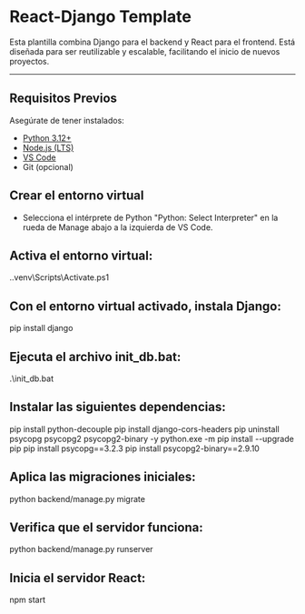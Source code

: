 # React-Django Template

Esta plantilla combina Django para el backend y React para el frontend. Está diseñada para ser reutilizable y escalable, facilitando el inicio de nuevos proyectos.

---

## Requisitos Previos

Asegúrate de tener instalados:

- [Python 3.12+](https://www.python.org/downloads/)
- [Node.js (LTS)](https://nodejs.org/)
- [VS Code](https://code.visualstudio.com/)
- Git (opcional)

## Crear el entorno virtual
- Selecciona el intérprete de Python "Python: Select Interpreter" en la rueda de Manage abajo a la izquierda de VS Code.

## Activa el entorno virtual:
.\.venv\Scripts\Activate.ps1

## Con el entorno virtual activado, instala Django:
pip install django

## Ejecuta el archivo init_db.bat:
.\init_db.bat

## Instalar las siguientes dependencias:
pip install python-decouple
pip install django-cors-headers
pip uninstall psycopg psycopg2 psycopg2-binary -y
python.exe -m pip install --upgrade pip
pip install psycopg==3.2.3
pip install psycopg2-binary==2.9.10

## Aplica las migraciones iniciales:
python backend/manage.py migrate

## Verifica que el servidor funciona:
python backend/manage.py runserver

## Inicia el servidor React:
npm start
